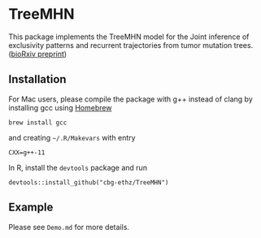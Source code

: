 # TreeMHN

This package implements the TreeMHN model for the Joint inference of exclusivity patterns and recurrent trajectories from tumor mutation trees. ([bioRxiv preprint](https://doi.org/10.1101/2021.11.04.467347))

## Installation

For Mac users, please compile the package with g++ instead of clang by installing gcc using [Homebrew](https://formulae.brew.sh/formula/gcc)

```
brew install gcc
```

and creating `~/.R/Makevars` with entry

```
CXX=g++-11
```

In R, install the `devtools` package and run

```
devtools::install_github("cbg-ethz/TreeMHN")
```

## Example

Please see `Demo.md` for more details.
